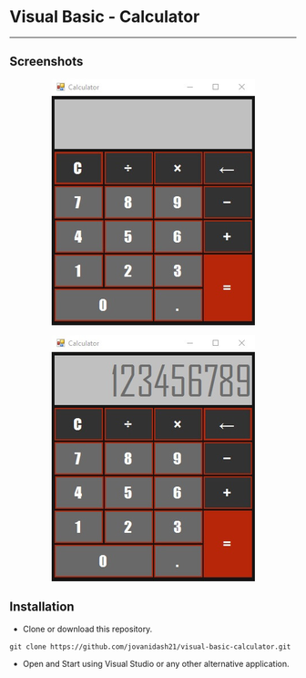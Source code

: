 # Visual Basic - Calculator
---

## Screenshots
<p align="center"> 
	<img src="https://raw.githubusercontent.com/jovanidash21/visual-basic-calculator/master/Screenshots/1.jpg">
</p>
<p align="center"> 
	<img src="https://raw.githubusercontent.com/jovanidash21/visual-basic-calculator/master/Screenshots/2.jpg">
</p>

## Installation
* Clone or download this repository.
```
git clone https://github.com/jovanidash21/visual-basic-calculator.git
```
* Open and Start using Visual Studio or any other alternative application.